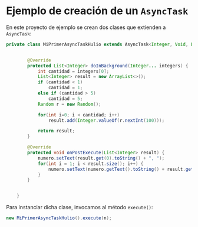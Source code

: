 
# Ejemplo de creación de un `AsyncTask`

En este proyecto de ejemplo se crean dos clases que extienden a `AsyncTask`:

```java
private class MiPrimerAsyncTaskHulio extends AsyncTask<Integer, Void, List<Integer>> {


        @Override
        protected List<Integer> doInBackground(Integer... integers) {
            int cantidad = integers[0];
            List<Integer> result = new ArrayList<>();
            if (cantidad < 1)
                cantidad = 1;
            else if (cantidad > 5)
                cantidad = 5;
            Random r = new Random();

            for(int i=0; i < cantidad; i++)
                result.add(Integer.valueOf(r.nextInt(100)));

            return result;
        }

        @Override
        protected void onPostExecute(List<Integer> result) {
            numero.setText(result.get(0).toString() + ", ");
            for(int i = 1; i < result.size(); i++) {
                numero.setText(numero.getText().toString() + result.get(i).toString() + ", ");
            }
        }


    }
```

Para instanciar dicha clase, invocamos al método `execute()`:

```java
new MiPrimerAsyncTaskHulio().execute(n);
```